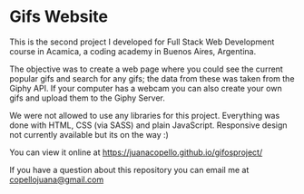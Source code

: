 # Gifs Website
This is the second project I developed for Full Stack Web Development course in Acamica, a coding academy in Buenos Aires, Argentina.

The objective was to create a web page where you could see the current popular gifs and search for any gifs; the data from these was taken from the Giphy API. If your computer has a webcam you can also create your own gifs and upload them to the Giphy Server. 

We were not allowed to use any libraries for this project. Everything was done with HTML, CSS (via SASS) and plain JavaScript. 
Responsive design not currently available but its on the way :)

You can view it online at https://juanacopello.github.io/gifosproject/

If you have a question about this repository you can email me at copellojuana@gmail.com
